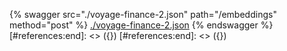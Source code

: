 [#references:start]: <> ({ "template": "openapi" })
[#references:start]: <> ({ "template": "openapi" })
{% swagger src="./voyage-finance-2.json" path="/embeddings" method="post" %}
[./voyage-finance-2.json](./voyage-finance-2.json)
{% endswagger %}
[#references:end]: <> ({})
[#references:end]: <> ({})